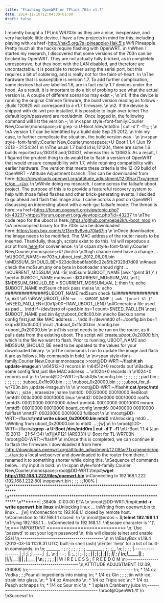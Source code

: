 ```yaml
---
title: "Flashing OpenWRT on TPlink 703n v1.7"
date: 2014-11-10T12:04:00+01:00
draft: false
---
```


I recently bought a TPLink WR703n as they are a nice, inexpensive, and very hackable little device. I have a few projects in mind for this, including playing with;<a href=http://hak5.org/?s=pineapple>Hak.5's Wifi Pineapple</a>. Pretty much all the hacks require flashing with OpenWRT.
\n
\nWhen I started my research, I discovered that some versions of the 703n can be bricked by OpenWRT. They are not actually fully bricked, as in completely unresponsive, but they boot with the LAN disabled, and therefore are uncontactable. It is possible to recover using the serial port, but this requires a bit of soldering, and is really not for the faint-of-heart.
\n
\nThe hardware that is susceptible is version 1.7. To add further complication, some devices that are labelled 1.6, are in fact really 1.7 devices under the hood. As a result, it is important to do a bit of probing to see what the actual version is. A couple of different scenarios may exist -;
\n
\n1. If the device is running the original Chinese firmware, the build version reading as follows - ;Build 120925 will correspond to a v1.7 firmware.
\n
\n2. If the device is shipped with dd-wrt pre-installed, it is possible to login over telnet The default login/password are root/admin. Once logged in, the following command will list the version -;
\n
\n<span style=font-family:Courier New,Courier,monospace;># grep -a U-Boot /dev/mtd0ro | cut -d'I' -f1;;;;;</span>
\n
\nA version 1.7 can be identified by a build date Sep 25 2012.
\n
\nIn my case, to further complicate the situation, the build version was -
\n
\n<span style=font-family:Courier New,Courier,monospace;>U-Boot 1.1.4 (Jun 19 2013 - 21:54:34)</span>
\n
\nThe usual 1.7 build id is;121204, there are some 1.6 builds reported as;130318 and;130321, whereas this is 130625. As a result, I I figured the prudent thing to do would be to flash a version of OpenWRT that would ensure compatibility with 1.7, while retaining compatibility with earlier hardware. The version that meets these criteria is the 12-09 build of OpenWRT - Attitude Adjustment branch. This can be downloaded from here:;<a href=http://downloads.openwrt.org/attitude_adjustment/12.09/ar71xx/generic/openwrt-ar71xx-generic-tl-wr703n-v1-squashfs-factory.bin>http://downloads.openwrt.org/attitude_adjustment/12.09/ar71xx/generic/op...</a>
\n
\nWhile doing my research, I came across the failsafe uboot project. The purpose of this is to provide a featureful recovery system to help with those failed flashes and other brick-generating events. I decided to go ahead and flash this image also. I came across a post on OpenWRT discussing an interesting uboot with a web-gui failsafe mode. The thread is here:;<a href=https://forum.openwrt.org/viewtopic.php?id=43237>https://forum.openwrt.org/viewtopic.php?id=43237</a>
\n
\nThe code repo for the uboot is here:;<a href=https://github.com/pepe2k/u-boot_mod>https://github.com/pepe2k/u-boot_mod</a>
\n
\nA precompiled binary for the 703n can be downloaded here:;<a href=https://app.box.com/s/z13rrr8v8vdu70la67jn>https://app.box.com/s/z13rrr8v8vdu70la67jn</a>
\n
\nOnce downloaded, the image needs to be modified. The MAC address of the router needs to be inserted. Thankfully, though, scripts exist to do this.
\nI will reproduce a script from;<a href=http://zhujunsan.net/index.php/2013/08/install-web-failsafe-u-boot-for-wr703n/>here</a>;for convenience:
\n
\n<span style=font-family:Courier New,Courier,monospace;>#! /bin/sh
\n#high chance need have a change ...
\nUBOOT_NAME=wr703n_tuboot_test_2012_06_06.bin
\nMD5SUM_SHOULD_BE=623dc0bba6fab68c22e5fb2f329d7d09
\n#need check the md5sum,any one byte in bootloader shoud right ...
\nCURRENT_MD5SUM_VAL=$( md5sum $UBOOT_NAME |awk '{print $1 }' )
\necho $UBOOT_NAME md5sum : $CURRENT_MD5SUM_VAL
\nif [ $MD5SUM_SHOULD_BE = $CURRENT_MD5SUM_VAL ]; then
\n; echo $UBOOT_NAME md5sum check pass
\nelse
\n; echo ###############$UBOOT_NAME md5sum check fail###############
\n; exit
\nfi
\nRAW_UBOOT_LEN=`wc -c $UBOOT_NAME | awk '{print $1 }'`
\nNEED_PAD_LEN=$((0x1fc00-$RAW_UBOOT_LEN))
\n#Generate a file used as pad ...
\ndd if=/dev/zero of=pad.bin bs=1 count=$NEED_PAD_LEN
\ncat $UBOOT_NAME pad.bin &gt;tuboot_0x1fc00.bin
\necho Backup some config first,just like MAC address ...
\ndd if=/dev/mtd0 of=./config.bin bs=1 skip=$((0x1fc00))
\ncat ./tuboot_0x1fc00.bin ./config.bin &gt;uboot_0x20000.bin</span>
\n
\nThis script needs to be run on the router, as it pulls data from the existing uboot. The script will create;<em>uboot_0x20000.bin</em>, which is the file we want to flash. Prior to running, UBOOT_NAME and MD5SUM_SHOULD_BE need to be updated to the values for your downloaded binary.
\n
\nThe commands I ran to update the image and flash it are as follows. My commands in bold.
\n
\n<span style=font-family:Courier New,Courier,monospace;>root@DD-WRT:~/flash#;<strong>sh update-image.s</strong>h
\n64512+0 records in
\n64512+0 records out
\nBackup some config first,just like MAC address ...
\n1024+0 records in
\n1024+0 records out
\n
\n
\nroot@DD-WRT:~/flash#;<strong>ls</strong>
\nconfig.bin ; ; ; ; ; ; ; pad.bin ; ; ; ; ; ; ; ; ;tuboot_0x1fc00.bin ; ; ;;
\nuboot_0x20000.bin ; ; ; ;uboot_for_tl-wr703n.bin ;update-image.sh
\n
\n
\nroot@DD-WRT:~/flash#;<strong>cat /proc/mtd</strong>
\ndev: ; ;size ; erasesize ;name
\nmtd0: 00020000 00010000 RedBoot
\nmtd1: 003c0000 00010000 linux
\nmtd2: 002e0000 00010000 rootfs
\nmtd3: 00020000 00010000 ddwrt
\nmtd4: 00010000 00010000 nvram
\nmtd5: 00010000 00010000 board_config
\nmtd6: 00400000 00010000 fullflash
\nmtd7: 00020000 00010000 fullboot
\n
\n
\nroot@DD-WRT:~/flash#;<strong>mtd write uboot_0x20000.bin mtd0</strong>
\nUnlocking mtd0 ...
\nWriting from uboot_0x20000.bin to mtd0 ... ;[w]
\n
\n
\nroot@DD-WRT:~/flash#;<strong>grep -a U-Boot /dev/mtd0ro | cut -d'I' -f1</strong>
\nU-Boot 1.1.4 (Jun 19 2013 - 21:54:34)
\n7▒AP121 (AR9331) U-Boot for TL-WR703N
\nroot@DD-WRT:~/flash#</span>
\n
\nOnce this is completed, we can continue in to flash the firmware. I downloaded it from here ;<a href=http://downloads.openwrt.org/attitude_adjustment/12.09/ar71xx/generic/openwrt-ar71xx-generic-tl-wr703n-v1-squashfs-factory.bin>http://downloads.openwrt.org/attitude_adjustment/12.09/ar71xx/generic/op...</a>;to a local webserver and downloaded to the router from there. I renamed it to something shorter while doing this.
\nSequence of commands below... my input in bold.
\n
\n<span style=font-family:Courier New,Courier,monospace;>root@DD-WRT:/tmp#;<strong>wget http://192.168.1.222/files/openwrt.bin</strong>
\nConnecting to 192.168.1.222 (192.168.1.222:80)
\nopenwrt.bin ; ; ; ; ;100% |
\n**************************************************************************
\n**************************************************************************
\n*******| ;3840k ;0:00:00 ETA
\n
\nroot@DD-WRT:/tmp#;<strong>mtd -r write openwrt.bin linux</strong>
\nUnlocking linux ...
\nWriting from openwrt.bin to linux ... ;[w]
\nConnection to 192.168.1.1 closed by remote host.
\nConnection to 192.168.1.1 closed.
\n
\n
\nroot@erdos:~ $;<strong>telnet 192.168.1.1</strong>
\nTrying 192.168.1.1...
\nConnected to 192.168.1.1.
\nEscape character is '^]'.
\n;=== IMPORTANT ============================
\n; Use 'passwd' to set your login password
\n; this will disable telnet and enable SSH
\n;------------------------------------------
\n
\n
\nBusyBox v1.19.4 (2013-03-14 11:28:31 UTC) built-in shell (ash)
\nEnter 'help' for a list of built-in commands.
\n
\n; _______ ; ; ; ; ; ; ; ; ; ; ________ ; ; ; ;__
\n;| ; ; ; |.-----.-----.-----.| ;| ;| ;|.----.| ;|_
\n;| ; - ; || ;_ ;| ;-__| ; ; || ;| ;| ;|| ; _|| ; _|
\n;|_______|| ; __|_____|__|__||________||__| ;|____|
\n; ; ; ; ; |__| W I R E L E S S ; F R E E D O M
\n;-----------------------------------------------------
\n;ATTITUDE ADJUSTMENT (12.09, r36088)
\n;-----------------------------------------------------
\n; * 1/4 oz Vodka ; ; ;Pour all ingredients into mixing
\n; * 1/4 oz Gin ; ; ; ;tin with ice, strain into glass.
\n; * 1/4 oz Amaretto
\n; * 1/4 oz Triple sec
\n; * 1/4 oz Peach schnapps
\n; * 1/4 oz Sour mix
\n; * 1 splash Cranberry juice
\n;-----------------------------------------------------
\nroot@OpenWrt:/#</span>
\n
\nSuccess!
\n

